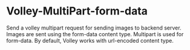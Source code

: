 # Volley-MultiPart-form-data
Send a volley multipart request for sending images to backend server. Images are sent using the form-data content type. Multipart is used for form-data. By default, Volley works with url-encoded content type.
